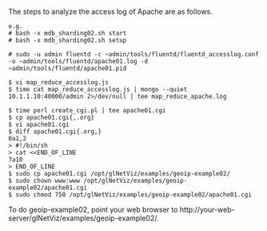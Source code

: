 The steps to analyze the access log of Apache are as follows.

    e.g.
    # bash -x mdb_sharding02.sh start
    # bash -x mdb_sharding02.sh setup

    # sudo -u admin fluentd -c ~admin/tools/fluentd/fluentd_accesslog.conf -o ~admin/tools/fluentd/apache01.log -d ~admin/tools/fluentd/apache01.pid
    
    $ vi map_reduce_accesslog.js
    $ time cat map_reduce_accesslog.js | mongo --quiet 10.1.1.10:40000/admin 2>/dev/null | tee map_reduce_apache.log

    $ time perl create_cgi.pl | tee apache01.cgi
    $ cp apache01.cgi{,.org}
    $ vi apache01.cgi
    $ diff apache01.cgi{.org,}
    0a1,2
    > #!/bin/sh
    > cat <<END_OF_LINE
    7a10
    > END_OF_LINE
    $ sudo cp apache01.cgi /opt/glNetViz/examples/geoip-example02/
    $ sudo chown www:www /opt/glNetViz/examples/geoip-example02/apache01.cgi
    $ sudo chmod 750 /opt/glNetViz/examples/geoip-example02/apache01.cgi

To do geoip-example02, point your web browser to http://your-web-server/glNetViz/examples/geoip-example02/. 

